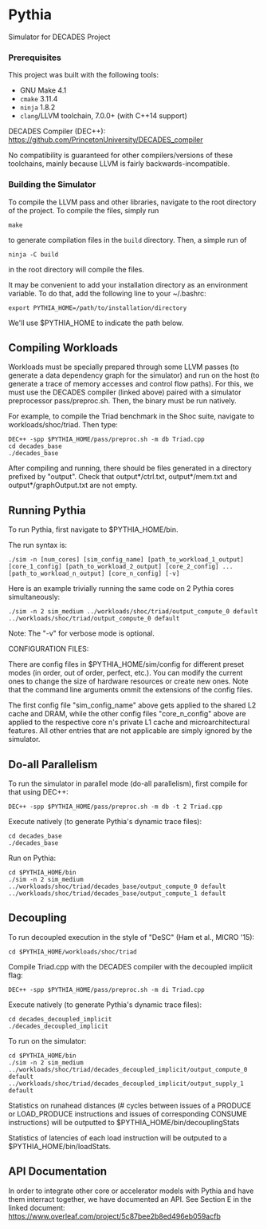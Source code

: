 # Pythia

Simulator for DECADES Project

### Prerequisites

This project was built with the following tools:

 + GNU Make 4.1
 + `cmake` 3.11.4
 + `ninja` 1.8.2
 + `clang`/LLVM toolchain, 7.0.0+ (with C++14 support)
 
DECADES Compiler (DEC++): https://github.com/PrincetonUniversity/DECADES_compiler

No compatibility is guaranteed for other compilers/versions of these toolchains, mainly because LLVM is fairly backwards-incompatible.

### Building the Simulator

To compile the LLVM pass and other libraries, navigate to the root directory of the project. To compile the files, simply run

    make

to generate compilation files in the `build` directory. Then, a simple run of

    ninja -C build

in the root directory will compile the files. 

It may be convenient to add your installation directory as an environment variable. To do that, add the following line to your ~/.bashrc:
    
    export PYTHIA_HOME=/path/to/installation/directory

We'll use $PYTHIA_HOME to indicate the path below. 

## Compiling Workloads
Workloads must be specially prepared through some LLVM passes (to generate a data dependency graph for the simulator) and run on the host (to generate a trace of memory accesses and control flow paths). For this, we must use the DECADES compiler (linked above) paired with a simulator preprocessor pass/preproc.sh. Then, the binary must be run natively. 

For example, to compile the Triad benchmark in the Shoc suite, navigate to workloads/shoc/triad. Then type:
  
    DEC++ -spp $PYTHIA_HOME/pass/preproc.sh -m db Triad.cpp
    cd decades_base
    ./decades_base
      
After compiling and running, there should be files generated in a directory prefixed by "output". Check that output*/ctrl.txt, output*/mem.txt and output*/graphOutput.txt are not empty. 

## Running Pythia

To run Pythia, first navigate to $PYTHIA_HOME/bin.

The run syntax is:

    ./sim -n [num_cores] [sim_config_name] [path_to_workload_1_output] [core_1_config] [path_to_workload_2_output] [core_2_config] ... [path_to_workload_n_output] [core_n_config] [-v]

Here is an example trivially running the same code on 2 Pythia cores simultaneously:

    ./sim -n 2 sim_medium ../workloads/shoc/triad/output_compute_0 default ../workloads/shoc/triad/output_compute_0 default

Note: The "-v" for verbose mode is optional. 

CONFIGURATION FILES:

There are config files in $PYTHIA_HOME/sim/config for different preset modes (in order, out of order, perfect, etc.). You can modify the current ones to change the size of hardware resources or create new ones. Note that the command line arguments ommit the extensions of the config files. 

The first config file "sim_config_name" above gets applied to the shared L2 cache and DRAM, while the other config files "core_n_config" above are applied to the respective core n's private L1 cache and microarchitectural features. All other entries that are not applicable are simply ignored by the simulator. 

## Do-all Parallelism
To run the simulator in parallel mode (do-all parallelism), first compile for that using DEC++:

    DEC++ -spp $PYTHIA_HOME/pass/preproc.sh -m db -t 2 Triad.cpp

Execute natively (to generate Pythia's dynamic trace files):

    cd decades_base 
    ./decades_base    

Run on Pythia:

    cd $PYTHIA_HOME/bin 
    ./sim -n 2 sim_medium ../workloads/shoc/triad/decades_base/output_compute_0 default ../workloads/shoc/triad/decades_base/output_compute_1 default

## Decoupling 
To run decoupled execution in the style of "DeSC" (Ham et al., MICRO '15): 

    cd $PYTHIA_HOME/workloads/shoc/triad
Compile Triad.cpp with the DECADES compiler with the decoupled implicit flag:

    DEC++ -spp $PYTHIA_HOME/pass/preproc.sh -m di Triad.cpp

Execute natively (to generate Pythia's dynamic trace files):

    cd decades_decoupled_implicit 
    ./decades_decoupled_implicit
      
To run on the simulator:

    cd $PYTHIA_HOME/bin
    ./sim -n 2 sim_medium ../workloads/shoc/triad/decades_decoupled_implicit/output_compute_0 default ../workloads/shoc/triad/decades_decoupled_implicit/output_supply_1 default

Statistics on runahead distances (# cycles between issues of a PRODUCE or LOAD_PRODUCE instructions and issues of corresponding CONSUME instructions) will be outputted to $PYTHIA_HOME/bin/decouplingStats 

Statistics of latencies of each load instruction will be outputed to a $PYTHIA_HOME/bin/loadStats.

## API Documentation

In order to integrate other core or accelerator models with Pythia and have them interract together, we have documented an API. See Section E in the linked document: https://www.overleaf.com/project/5c87bee2b8ed496eb059acfb
